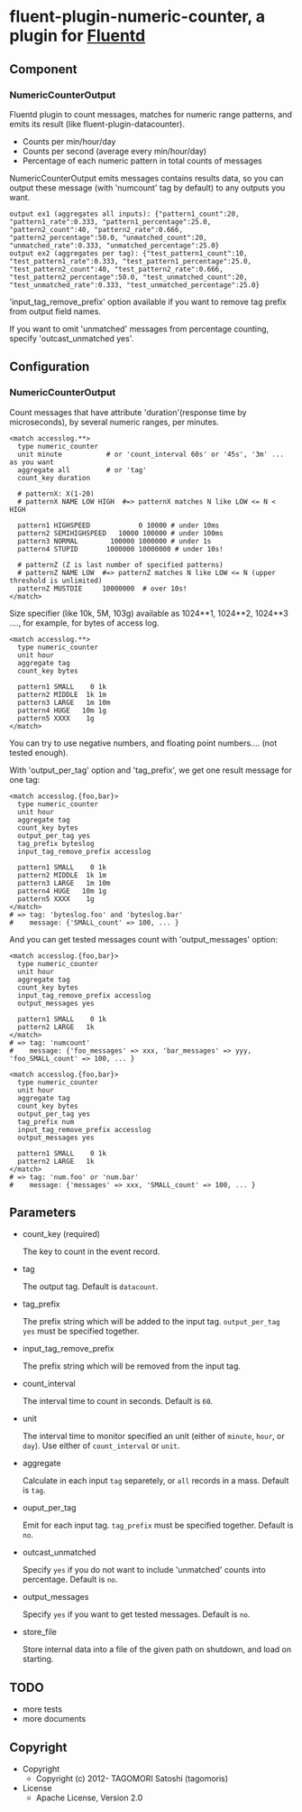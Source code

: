 # fluent-plugin-numeric-counter, a plugin for [Fluentd](http://fluentd.org)

## Component

### NumericCounterOutput

Fluentd plugin to count messages, matches for numeric range patterns, and emits its result (like fluent-plugin-datacounter).

- Counts per min/hour/day
- Counts per second (average every min/hour/day)
- Percentage of each numeric pattern in total counts of messages

NumericCounterOutput emits messages contains results data, so you can output these message (with 'numcount' tag by default) to any outputs you want.

    output ex1 (aggregates all inputs): {"pattern1_count":20, "pattern1_rate":0.333, "pattern1_percentage":25.0, "pattern2_count":40, "pattern2_rate":0.666, "pattern2_percentage":50.0, "unmatched_count":20, "unmatched_rate":0.333, "unmatched_percentage":25.0}
    output ex2 (aggregates per tag): {"test_pattern1_count":10, "test_pattern1_rate":0.333, "test_pattern1_percentage":25.0, "test_pattern2_count":40, "test_pattern2_rate":0.666, "test_pattern2_percentage":50.0, "test_unmatched_count":20, "test_unmatched_rate":0.333, "test_unmatched_percentage":25.0}

'input\_tag\_remove\_prefix' option available if you want to remove tag prefix from output field names.

If you want to omit 'unmatched' messages from percentage counting, specify 'outcast_unmatched yes'.

## Configuration

### NumericCounterOutput

Count messages that have attribute 'duration'(response time by microseconds), by several numeric ranges, per minutes.

    <match accesslog.**>
      type numeric_counter
      unit minute           # or 'count_interval 60s' or '45s', '3m' ... as you want
      aggregate all         # or 'tag'
      count_key duration

      # patternX: X(1-20)
      # patternX NAME LOW HIGH  #=> patternX matches N like LOW <= N < HIGH

      pattern1 HIGHSPEED            0 10000 # under 10ms
      pattern2 SEMIHIGHSPEED   10000 100000 # under 100ms
      pattern3 NORMAL        100000 1000000 # under 1s
      pattern4 STUPID       1000000 10000000 # under 10s!
      
      # patternZ (Z is last number of specified patterns)
      # patternZ NAME LOW  #=> patternZ matches N like LOW <= N (upper threshold is unlimited)
      patternZ MUSTDIE     10000000  # over 10s!
    </match>

Size specifier (like 10k, 5M, 103g) available as 1024\*\*1, 1024\*\*2, 1024\*\*3 ...., for example, for bytes of access log.

    <match accesslog.**>
      type numeric_counter
      unit hour
      aggregate tag
      count_key bytes
      
      pattern1 SMALL    0 1k
      pattern2 MIDDLE  1k 1m
      pattern3 LARGE   1m 10m
      pattern4 HUGE   10m 1g
      pattern5 XXXX    1g
    </match>

You can try to use negative numbers, and floating point numbers.... (not tested enough).

With 'output\_per\_tag' option and 'tag\_prefix', we get one result message for one tag:

    <match accesslog.{foo,bar}>
      type numeric_counter
      unit hour
      aggregate tag
      count_key bytes
      output_per_tag yes
      tag_prefix byteslog
      input_tag_remove_prefix accesslog
      
      pattern1 SMALL    0 1k
      pattern2 MIDDLE  1k 1m
      pattern3 LARGE   1m 10m
      pattern4 HUGE   10m 1g
      pattern5 XXXX    1g
    </match>
    # => tag: 'byteslog.foo' and 'byteslog.bar'
    #    message: {'SMALL_count' => 100, ... }

And you can get tested messages count with 'output\_messages' option:

    <match accesslog.{foo,bar}>
      type numeric_counter
      unit hour
      aggregate tag
      count_key bytes
      input_tag_remove_prefix accesslog
      output_messages yes
      
      pattern1 SMALL    0 1k
      pattern2 LARGE   1k
    </match>
    # => tag: 'numcount'
    #    message: {'foo_messages' => xxx, 'bar_messages' => yyy, 'foo_SMALL_count' => 100, ... }
    
    <match accesslog.{foo,bar}>
      type numeric_counter
      unit hour
      aggregate tag
      count_key bytes
      output_per_tag yes
      tag_prefix num
      input_tag_remove_prefix accesslog
      output_messages yes
      
      pattern1 SMALL    0 1k
      pattern2 LARGE   1k
    </match>
    # => tag: 'num.foo' or 'num.bar'
    #    message: {'messages' => xxx, 'SMALL_count' => 100, ... }

## Parameters

* count\_key (required)

    The key to count in the event record.

* tag

    The output tag. Default is `datacount`.

* tag\_prefix

    The prefix string which will be added to the input tag. `output_per_tag yes` must be specified together. 

* input\_tag\_remove\_prefix

    The prefix string which will be removed from the input tag.

* count\_interval

    The interval time to count in seconds. Default is `60`.

* unit

    The interval time to monitor specified an unit (either of `minute`, `hour`, or `day`).
    Use either of `count_interval` or `unit`.

* aggregate

    Calculate in each input `tag` separetely, or `all` records in a mass. Default is `tag`.

* ouput\_per\_tag

    Emit for each input tag. `tag_prefix` must be specified together. Default is `no`.

* outcast\_unmatched

    Specify `yes` if you do not want to include 'unmatched' counts into percentage. Default is `no`.

* output\_messages

    Specify `yes` if you want to get tested messages. Default is `no`.

* store\_file

    Store internal data into a file of the given path on shutdown, and load on starting.

## TODO

* more tests
* more documents

## Copyright

* Copyright
  * Copyright (c) 2012- TAGOMORI Satoshi (tagomoris)
* License
  * Apache License, Version 2.0
